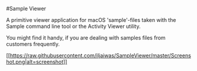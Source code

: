 #Sample Viewer

A primitive viewer application for macOS 'sample'-files taken with the Sample command line tool or the Activity Viewer utility.

You might find it handy, if you are dealing with samples files from customers frequently.

[[https://raw.githubusercontent.com/iljaiwas/SampleViewer/master/Screenshot.png|alt=screenshot]]